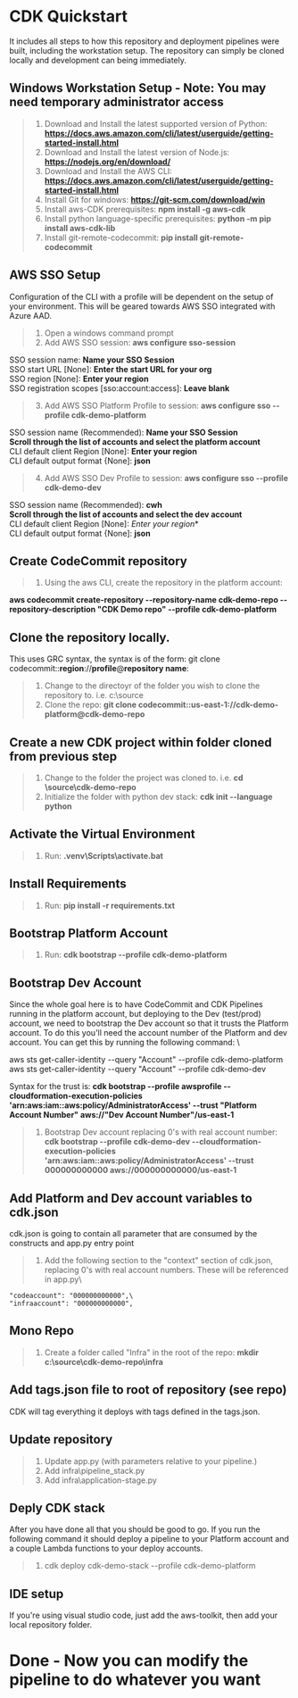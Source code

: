 # CDK Quickstart

It includes all steps to how this repository and deployment pipelines were built, including the workstation setup.  The repository can simply be cloned locally and development can being immediately.


## Windows Workstation Setup - Note: You may need temporary administrator access

> 1.  Download and Install the latest supported version of Python: **https://docs.aws.amazon.com/cli/latest/userguide/getting-started-install.html**
> 2.  Download and Install the latest version of Node.js: **https://nodejs.org/en/download/**
> 3.  Download and Install the AWS CLI: **https://docs.aws.amazon.com/cli/latest/userguide/getting-started-install.html**
> 4.  Install Git for windows: **https://git-scm.com/download/win**
> 5.  Install aws-CDK prerequisites: **npm install -g aws-cdk**
> 6.  Install python language-specific prerequisites: **python -m pip install aws-cdk-lib**
> 7.  Install git-remote-codecommit: **pip install git-remote-codecommit**

## AWS SSO Setup
Configuration of the CLI with a profile will be dependent on the setup of your environment.  This will be geared towards AWS SSO integrated with Azure AAD.

> 1. Open a windows command prompt
> 2. Add AWS SSO session: **aws configure sso-session**

SSO session name: **Name your SSO Session**\
SSO start URL [None]: **Enter the start URL for your org**\
SSO region [None]: **Enter your region**\
SSO registration scopes [sso:account:access]: **Leave blank**

> 3. Add AWS SSO Platform Profile to session: **aws configure sso --profile cdk-demo-platform**

SSO session name (Recommended): **Name your SSO Session**\
**Scroll through the list of accounts and select the platform account**\
CLI default client Region [None]: **Enter your region**\
CLI default output format {None]: **json**

> 4. Add AWS SSO Dev Profile to session: **aws configure sso --profile cdk-demo-dev**

SSO session name (Recommended): **cwh**\
**Scroll through the list of accounts and select the dev account**\
CLI default client Region [None]: *Enter your region**\
CLI default output format {None]: **json**

## Create CodeCommit repository

> 1. Using the aws CLI, create the repository in the platform account:
  
  **aws codecommit create-repository --repository-name cdk-demo-repo --repository-description "CDK Demo repo" --profile cdk-demo-platform**
  
## Clone the repository locally.
This uses GRC syntax, the syntax is of the form: git clone codecommit::**region**://**profile**@**repository name**:
 
> 1. Change to the directoyr of the folder you wish to clone the repository to.  i.e. c:\source
> 2. Clone the repo: **git clone codecommit::us-east-1://cdk-demo-platform@cdk-demo-repo**

## Create a new CDK project within folder cloned from previous step

> 1. Change to the folder the project was cloned to.  i.e. **cd \source\cdk-demo-repo**
> 2. Initialize the folder with python dev stack: **cdk init --language python**
  
## Activate the Virtual Environment

> 1. Run: **.venv\Scripts\activate.bat**

## Install Requirements

> 1. Run: **pip install -r requirements.txt**

## Bootstrap Platform Account
  
> 1. Run: **cdk bootstrap --profile cdk-demo-platform**

## Bootstrap Dev Account

Since the whole goal here is to have CodeCommit and CDK Pipelines running in the platform account, but deploying to the Dev (test/prod) account, we need to bootstrap the Dev account so that it trusts the Platform account.  To do this you'll need the account number of the Platform and dev account.  You can get this by running the following command: \

aws sts get-caller-identity --query "Account" --profile cdk-demo-platform\
aws sts get-caller-identity --query "Account" --profile cdk-demo-dev

Syntax for the trust is: **cdk bootstrap --profile awsprofile --cloudformation-execution-policies 'arn:aws:iam::aws:policy/AdministratorAccess' --trust "Platform Account Number" aws://"Dev Account Number"/us-east-1**

> 1. Bootstrap Dev account replacing 0's with real account number: **cdk bootstrap --profile cdk-demo-dev --cloudformation-execution-policies 'arn:aws:iam::aws:policy/AdministratorAccess' --trust 000000000000 aws://000000000000/us-east-1**

## Add Platform and Dev account variables to cdk.json

cdk.json is going to contain all parameter that are consumed by the constructs and app.py entry point

> 1. Add the following section to the "context" section of cdk.json, replacing 0's with real account numbers.  These will be referenced in app.py\
>
    "codeaccount": "000000000000",\
    "infraaccount": "000000000000",
    
## Mono Repo
 
> 1. Create a folder called "Infra" in the root of the repo: **mkdir c:\source\cdk-demo-repo\infra**

## Add tags.json file to root of repository (see repo)

CDK will tag everything it deploys with tags defined in the tags.json. 

## Update repository

> 1.  Update app.py (with parameters relative to your pipeline.)
> 2.  Add infra\pipeline_stack.py
> 4.  Add infra\application-stage.py

##  Deply CDK stack

After you have done all that you should be good to go.  If you run the following command it should deploy a pipeline to your Platform account and a couple Lambda functions to your deploy accounts.

> 1.  cdk deploy cdk-demo-stack --profile cdk-demo-platform

## IDE setup

If you're using visual studio code, just add the aws-toolkit, then add your local repository folder.

# Done - Now you can modify the pipeline to do whatever you want

